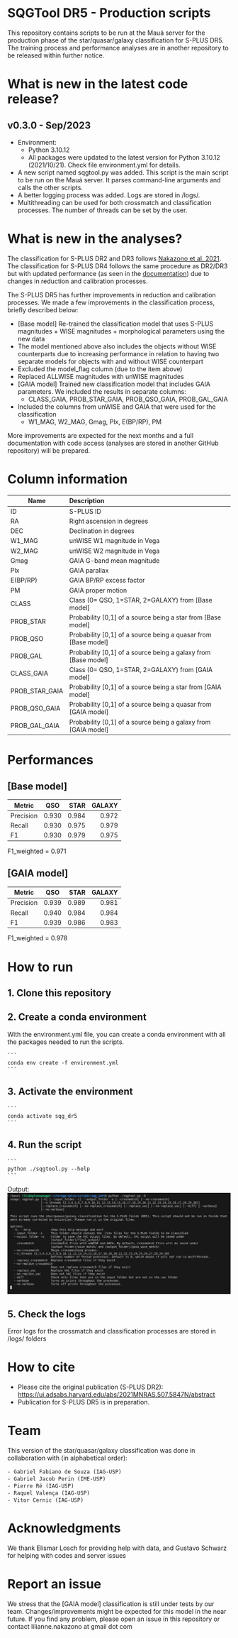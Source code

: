 # SQGTool DR5 - Production scripts

This repository contains scripts to be run at the Mauá server for the production phase of the star/quasar/galaxy classification for S-PLUS DR5. The training process and performance analyses are in another repository to be released within further notice.


# What is new in the latest code release?
## v0.3.0 - Sep/2023
* Environment:
    - Python 3.10.12
    - All packages were updated to the latest version for Python 3.10.12 (2021/10/21). Check file environment.yml for details.
* A new script named sqgtool.py was added. This script is the main script to be run on the Mauá server. It parses command-line arguments and calls the other scripts.
* A better logging process was added. Logs are stored in /logs/.
* Multithreading can be used for both crossmatch and classification processes. The number of threads can be set by the user.


# What is new in the analyses?

The classification for S-PLUS DR2 and DR3 follows [Nakazono et al. 2021](https://ui.adsabs.harvard.edu/abs/2021MNRAS.507.5847N/abstract). The classification for S-PLUS DR4 follows the same procedure as DR2/DR3 but with updated performance (as seen in the [documentation](https://splus.cloud/documentation/iDR4)) due to changes in reduction and calibration processes. 

The S-PLUS DR5 has further improvements in reduction and calibration processes. We made a few improvements in the classification process, briefly described below: 
 
- [Base model] Re-trained the classification model that uses S-PLUS magnitudes + WISE magnitudes + morphological parameters using the new data
- The model mentioned above also includes the objects without WISE counterparts due to increasing performance in relation to having two separate models for objects with and without WISE counterpart
- Excluded the model_flag column (due to the item above)
- Replaced ALLWISE magnitudes with unWISE magnitudes
- [GAIA model] Trained new classification model that includes GAIA parameters. We included the results in separate columns:
    - CLASS_GAIA, PROB_STAR_GAIA, PROB_QSO_GAIA, PROB_GAL_GAIA
- Included the columns from unWISE and GAIA that were used for the classification
    - W1_MAG, W2_MAG, Gmag, Plx, E(BP/RP), PM

More improvements are expected for the next months and a full documentation with code access (analyses are stored in another GitHub repository) will be prepared. 

# Column information
| Name        | Description           | 
| ------------- |:-------------| 
| ID              |  S-PLUS ID
| RA              |  Right ascension in degrees
| DEC             |  Declination in degrees
| W1_MAG          |  unWISE W1 magnitude in Vega
| W2_MAG          |  unWISE W2 magnitude in Vega
| Gmag            |  GAIA G-band mean magnitude
| Plx             |  GAIA parallax
| E(BP/RP)        |  GAIA BP/RP excess factor 
| PM              |  GAIA proper motion
| CLASS           |  Class (0= QSO, 1=STAR, 2=GALAXY) from [Base model]
| PROB_STAR       |  Probability [0,1] of a source being a star from [Base model]
| PROB_QSO        |  Probability [0,1] of a source being a quasar from [Base model]
| PROB_GAL        |  Probability [0,1] of a source being a galaxy from [Base model]
| CLASS_GAIA      |  Class (0= QSO, 1=STAR, 2=GALAXY) from [GAIA model]
| PROB_STAR_GAIA  |  Probability [0,1] of a source being a star from [GAIA model]
| PROB_QSO_GAIA   |  Probability [0,1] of a source being a quasar from [GAIA model]
| PROB_GAL_GAIA   |  Probability [0,1] of a source being a galaxy from [GAIA model]


# Performances

## [Base model]


| Metric        | QSO           | STAR  | GALAXY  |
| ------------- |:-------------:| -----:| -------:|
| Precision     | 0.930 | 0.984 | 0.972 |
| Recall        | 0.930 | 0.975 | 0.979 |
| F1            | 0.930 | 0.979 | 0.975 |

F1_weighted =  0.971



## [GAIA model]


| Metric        | QSO           | STAR  | GALAXY  |
| ------------- |:-------------:| -----:| -------:|
| Precision     | 0.939 | 0.989 | 0.981 |
| Recall        | 0.940 | 0.984 | 0.984 |
| F1            | 0.939 | 0.986 | 0.983 |

F1_weighted =  0.978

# How to run

## 1. Clone this repository
## 2. Create a conda environment

With the environment.yml file, you can create a conda environment with all the packages needed to run the scripts.

    ```
    conda env create -f environment.yml
    ```
## 3. Activate the environment
    ```
    conda activate sqg_dr5
    ```
## 4. Run the script
    ```
    python ./sqgtool.py --help
    ```

Output:
  ![SQGTool's help](https://github.com/splus-collab/sqg_idr5_maua/blob/main/img/help.png?raw=true)
  
## 5. Check the logs

Error logs for the crossmatch and classification processes are stored in /logs/ folders

# How to cite

- Please cite the original publication (S-PLUS DR2): https://ui.adsabs.harvard.edu/abs/2021MNRAS.507.5847N/abstract
- Publication for S-PLUS DR5 is in preparation. 

# Team 

This version of the star/quasar/galaxy classification was done in collaboration with (in alphabetical order):

    - Gabriel Fabiano de Souza (IAG-USP)
    - Gabriel Jacob Perin (IME-USP)
    - Pierre Ré (IAG-USP)
    - Raquel Valença (IAG-USP)
    - Vitor Cernic (IAG-USP)


# Acknowledgments 

We thank Elismar Losch for providing help with data, and Gustavo Schwarz for helping with codes and server issues 


# Report an issue

We stress that the [GAIA model] classification is still under tests by our team. Changes/improvements might be expected for this model in the near future.
If you find any problem, please open an issue in this repository or contact lilianne.nakazono at gmail dot com




